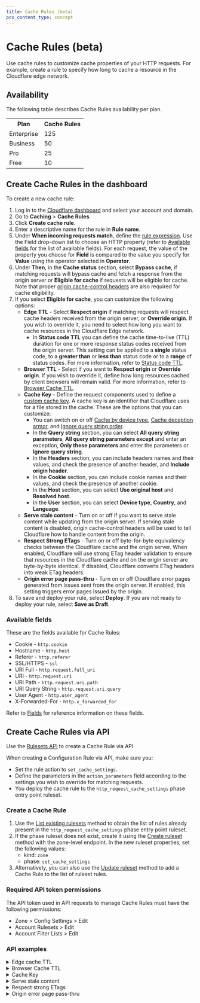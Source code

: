 ```yaml
---
title: Cache Rules (beta)
pcx_content_type: concept
---
```


# Cache Rules (beta)

Use cache rules to customize cache properties of your HTTP requests. For example, create a rule to specify how long to cache a resource in the Cloudflare edge network.

## Availability

The following table describes Cache Rules availability per plan.

<table>
  <tbody>
    <th>Plan</th>
    <th>Cache Rules</th>
    <tr>
      <td>Enterprise</td>
      <td>125</td>
    </tr>
    <tr>
      <td>Business</td>
      <td>50</td>
    </tr>
    <tr>
      <td>Pro</td>
      <td>25</td>
    </tr>
    <tr>
      <td>Free</td>
      <td>10</td>
    </tr>
  </tbody>
</table>

## Create Cache Rules in the dashboard

To create a new cache rule:

1. Log in to the [Cloudflare dashboard](https://dash.cloudflare.com) and select your account and domain.
2. Go to **Caching** > **Cache Rules**.
3. Click **Create cache rule**.
4. Enter a descriptive name for the rule in **Rule name**.
5. Under **When incoming requests match**, define the [rule expression](/firewall/cf-dashboard/edit-expressions/#expression-builder). Use the Field drop-down list to choose an HTTP property (refer to [Available fields](/cache/about/cache-rules/#available-fields) for the list of available fields). For each request, the value of the property you choose for **Field** is compared to the value you specify for **Value** using the operator selected in **Operator**.
6. Under **Then**, in the **Cache status** section, select **Bypass cache**, if matching requests will bypass cache and fetch a response from the origin server or **Eligible for cache** if requests will be eligible for cache. Note that proper [origin cache-control headers](/cache/about/cache-control/) are also required for cache eligibility.
7. If you select **Eligible for cache**, you can customize the following options:
    - **Edge TTL** - Select **Respect origin** if matching requests will respect cache headers received from the origin server, or **Override origin**. If you wish to override it, you need to select how long you want to cache resources in the Cloudflare Edge network.
        - In **Status code TTL** you can define the cache time-to-live (TTL) duration for one or more response status codes received from the origin server. This setting can be applied to a **single** status code, to a **greater than** or **less than** status code or to a **range** of status codes. For more information, refer to [Status code TTL](/cache/how-to/configure-cache-status-code/).
    - **Browser TTL** - Select if you want to **Respect origin** or **Override origin**. If you wish to override it, define how long resources cached by client browsers will remain valid. For more information, refer to [Browser Cache TTL](/cache/about/edge-browser-cache-ttl/#browser-cache-ttl).
    - **Cache Key** - Define the request components used to define a [custom cache key](/cache/about/cache-keys/). A cache key is an identifier that Cloudflare uses for a file stored in the cache. These are the options that you can customize:
        - You can switch on or off [Cache by device type](/automatic-platform-optimization/reference/cache-device-type/), [Cache deception armor](/cache/about/cache-deception-armor/), and [Ignore query string order](https://support.cloudflare.com/hc/en-us/articles/360023040812-Best-Practice-Caching-Everything-While-Ignoring-Query-Strings).
        - In the **Query string** section, you can select **All query string parameters**, **All query string parameters except** and enter an exception, **Only these parameters** and enter the parameters or **Ignore query string**.
        - In the **Headers** section, you can include headers names and their values, and check the presence of another header, and **Include origin header**.
        - In the **Cookie** section, you can include cookie names and their values, and check the presence of another cookie.
        - In the **Host** section, you can select **Use original host** and **Resolved host**.
        - In the **User** section, you can select **Device type**, **Country**, and **Language**.
    - **Serve stale content** - Turn on or off if you want to serve stale content while updating from the origin server. If serving stale content is disabled, origin cache-control headers will be used to tell Cloudflare how to handle content from the origin.
    - **Respect Strong ETags** - Turn on or off byte-for-byte equivalency checks between the Cloudflare cache and the origin server. When enabled, Cloudflare will use strong ETag header validation to ensure that resources in the Cloudflare cache and on the origin server are byte-by-byte identical. If disabled, Cloudflare converts ETag headers into weak ETag headers.
    - **Origin error page pass-thru** - Turn on or off Cloudflare error pages generated from issues sent from the origin server. If enabled, this setting triggers error pages issued by the origin.
8. To save and deploy your rule, select **Deploy**. If you are not ready to deploy your rule, select **Save as Draft**.

### Available fields

These are the fields available for Cache Rules:

- Cookie - `http.cookie`
- Hostname - `http.host`
- Referer - `http.referer`
- SSL/HTTPS - `ssl`
- URI Full - `http.request.full_uri`
- URI - `http.request.uri`
- URI Path - `http.request.uri.path`
- URI Query String - `http.request.uri.query`
- User Agent - `http.user_agent`
- X-Forwarded-For - `http.x_forwarded_for`

Refer to [Fields](/ruleset-engine/rules-language/fields/) for reference information on these fields.

## Create Cache Rules via API

Use the [Rulesets API](/ruleset-engine/rulesets-api/) to create a Cache Rule via API.

When creating a Configuration Rule via API, make sure you:

- Set the rule action to `set_cache_settings`.
- Define the parameters in the `action_parameters` field according to the settings you wish to override for matching requests.
- You deploy the cache rule to the `http_request_cache_settings` phase entry point ruleset.

### Create a Cache Rule

1. Use the [List existing rulesets](/ruleset-engine/rulesets-api/view/#list-existing-rulesets) method to obtain the list of rules already present in the `http_request_cache_settings` phase entry point ruleset.
2. If the phase ruleset does not exist, create it using the [Create ruleset](/ruleset-engine/rulesets-api/create/) method with the zone-level endpoint. In the new ruleset properties, set the following values:
    - kind: `zone`
    - phase: `set_cache_settings`
3. Alternatively, you can also use the [Update ruleset](/ruleset-engine/rulesets-api/update/) method to add a Cache Rule to the list of ruleset rules.

### Required API token permissions

The API token used in API requests to manage Cache Rules must have the following permissions:

- Zone > Config Settings > Edit
- Account Rulesets > Edit  
- Account Filter Lists > Edit

### API examples

<details>
<summary>Edge cache TTL</summary>
<div>

In this example, `edge_ttl` is set to override origin and cache resources will be cached the Cloudflare edge network for 10 seconds. In this setting, you can choose either to `trust_origin` or `override_origin`. In this example, `status_code_ttl` is also defined for the code `404` with the duration of 30 seconds. Instead of a single status code, you can also define a range.

```json
curl -X PUT \
"https://api.cloudflare.com/client/v4/zones/<ZONE_ID>/rulesets/phases/http_request_cache_settings/entrypoint" \
-H "Authorization: Bearer <API_TOKEN>" \
-d '{
    "rules": [
        {
            "description": "example-cache-rule",
            "expression": "http.cookie eq \"a=b\" and http.host eq \"example.com\"",
            "action": "set_cache_settings",
            "action_parameters": {
                "cache": true,
                "edge_ttl": {
                    "mode": "override_origin",
                    "default": 10,
                    "status_code_ttl": [
                        {
                            "status_code": 404,
                            "value": 30
                        }
                    ]
                }
            }
        }
    ]
}
'
```

</div>
</details>

<details>
<summary>Browser Cache TTL</summary>
<div>

In this example, `browser_ttl` is set to cache a resource in the Cloudflare edge network for 30 seconds. In this setting, you can choose either to `respect_origin` or `override_origin`. Like in the example, if you select to override the origin, you need to define how long resources cached by client browsers will remain valid.

```json
curl -X PUT \
"https://api.cloudflare.com/client/v4/zones/<ZONE_ID>/rulesets/phases/http_request_cache_settings/entrypoint" \
-H "Authorization: Bearer <API_TOKEN>" \
-d '{
    "rules": [
        {
            "description": "example-cache-rule",
            "expression": "http.cookie eq \"a=b\" and http.host eq \"example.com\"",
            "action": "set_cache_settings",
            "action_parameters": {
                "cache": true,
                "browser_ttl": {
                    "mode": "override_origin",
                    "default": 30
                }
            }
        }
    ]
}
'
```

</div>
</details>

<details>
<summary>Cache Key</summary>
<div>

In this example, `cache_deception_armor`, and `ignore_query_strings_order` parameters are set to `true`. `query_string` is set to query all query string parameters. The `header` parameter is set to include `header1` and check presence of `header_1` and the `origin header` is also included. The `cookie` parameter is set to include `cookie1` and check the presence of `cookie_1` and the `origin header` is also included. The parameter `host : resolved` is set to `false`, `geo`, and `lang` are also set to `false`.

```json
curl -X PUT \
"https://api.cloudflare.com/client/v4/zones/<ZONE_ID>/rulesets/phases/http_request_cache_settings/entrypoint" \
-H "Authorization: Bearer <API_TOKEN>" \
-d '{
    "rules": [
        {
            "description": "example-cache-rule",
            "expression": "http.cookie eq \"a=b\" and http.host eq \"example.com\"",
            "action": "set_cache_settings",
            "action_parameters": {
                "cache": true,
                "cache_key": {
                    "ignore_query_strings_order": true,
                    "cache_deception_armor": true,
                    "custom_key": {
                        "query_string": {
                            "include": "*"
                        },
                        "header": {
                            "include": [
                                "header1"
                            ],
                            "check_presence": [
                                "header_1"
                            ]
                        },
                         "host": {
                                "resolved": false
                        },
                        "user": {
                            "device_type": true,
                            "geo": false,
                            "lang": false
                        }
                        "cookie": {
                            "include": [
                                "cookie1"
                            ],
                            "check_presence": [
                                "cookie_1"
                            ],
                        }
                    }
                }
            }
        }
    ]
}
'
```

</div>
</details>

<details>
<summary>Serve stale content</summary>
<div>

In this example, `serve_stale` is set to serve stale content while updating from the origin server.

```json
curl -X PUT \
"https://api.cloudflare.com/client/v4/zones/<ZONE_ID>/rulesets/phases/http_request_cache_settings/entrypoint" \
-H "Authorization: Bearer <API_TOKEN>" \
-d '{
    "rules": [
        {
            "description": "example-cache-rule",
            "expression": "http.cookie eq \"a=b\" and http.host eq \"example.com\"",
            "action": "set_cache_settings",
            "action_parameters": {
                "cache": true,
                "serve_stale": {
                    "disable_stale_while_updating": true
                }
            }
        }
    ]
}
'
```

</div>
</details>

<details>
<summary>Respect strong ETags</summary>
<div>

In this example, `respect_strong_etags` is set to `true` to ensure that resources in the Cloudflare cache and on the origin server are byte-by-byte identical.

```json
curl -X PUT \
"https://api.cloudflare.com/client/v4/zones/<ZONE_ID>/rulesets/phases/http_request_cache_settings/entrypoint" \
-H "Authorization: Bearer <API_TOKEN>" \
-d '{
    "rules": [
        {
            "description": "example-cache-rule",
            "expression": "http.cookie eq \"a=b\" and http.host eq \"example.com\"",
            "action": "set_cache_settings",
            "action_parameters": {
                "cache": true,
                "respect_strong_etags": true
            }
        }
    ]
}
'     
```

</div>
</details>

<details>
<summary>Origin error page pass-thru</summary>
<div>

In this example, `origin_error_page_passthru` is set to `true` to trigger error pages issued by the origin.

```json
curl -X PUT \
"https://api.cloudflare.com/client/v4/zones/<ZONE_ID>/rulesets/phases/http_request_cache_settings/entrypoint" \
-H "Authorization: Bearer <API_TOKEN>" \
-d '{
    "rules": [
        {
            "description": "example-cache-rule",
            "expression": "http.cookie eq \"a=b\" and http.host eq \"example.com\"",
            "action": "set_cache_settings",
            "action_parameters": {
                "cache": true,
                "origin_error_page_passthru": true
            }
        }
    ]
}
'
```

</div>
</details>